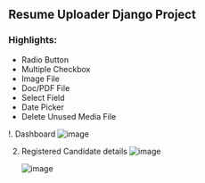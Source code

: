 ## Resume Uploader Django Project



### Highlights:
* Radio Button
* Multiple Checkbox
* Image File
* Doc/PDF File
* Select Field
* Date Picker
* Delete Unused Media File

!. Dashboard
![image](https://github.com/SSAdhikari11/Resume_Uploader_Django_Project/assets/123572282/30e0189e-8fbf-4b21-9f5d-d92084d7655b)

2. Registered Candidate details
   ![image](https://github.com/SSAdhikari11/Resume_Uploader_Django_Project/assets/123572282/b1138810-62db-47b6-91f8-78c3b75f533e)

   ![image](https://github.com/SSAdhikari11/Resume_Uploader_Django_Project/assets/123572282/7a134429-fac9-4e9f-85a0-d9a4e278f8d8)

